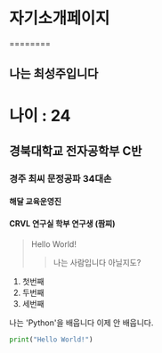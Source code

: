 # 자기소개페이지

========

나는 최성주입니다
--------

# 나이 : 24
## 경북대학교 전자공학부 C반
### 경주 최씨 문정공파 34대손
#### 해달 교육운영진
#### CRVL 연구실 학부 연구생 (짬찌)

> Hello World!
>   > 나는 사람입니다
>   > 아닐지도?

1. 첫번째
2. 두번째
3. 세번째

나는 'Python'을 배웁니다
이제 안 배웁니다.

```python
print("Hello World!")
```

